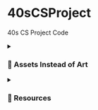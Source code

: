 # 40sCSProject
40s CS Project Code

<details>
 <summary><h3> 🪸 Assets Instead of Art</h3></summary>
  <h3> fonts and stuff </h3>
        pixel font - [https://assetstore.unity.com/packages/2d/fonts/pixel-font-tripfive-64734]
  <br > cursors - [https://assetstore.unity.com/packages/2d/gui/icons/pixel-cursors-109256]

  <h3 > audios </h3>
        8-bit music - [https://assetstore.unity.com/packages/audio/music/8bit-music-062022-225623]
 <br > 8-bit music too! [https://assetstore.unity.com/packages/audio/music/electronic/miru-far-from-home-free-8bit-inspired-music-pack-202961]
 <br > even more 8-bit music! [https://assetstore.unity.com/packages/audio/music/8bit-music-album-051321-196147]
        undertale music to download [https://archive.org/details/undertaleost_202004/Undertale+-+Lossless+Soundtrack+(toby+fox)/toby+fox+-+UNDERTALE+Soundtrack+-+18+Uwa!!+So+Holiday♫.flac]
 <br > dialogue sound effect: [https://assetstore.unity.com/packages/audio/sound-fx/dialog-text-sound-effects-222079]
 <br > rpg sound effects (boops) [https://assetstore.unity.com/packages/audio/sound-fx/rpg-essentials-sound-effects-free-227708]
 <br > [https://assetstore.unity.com/packages/audio/sound-fx/free-casual-soundfx-pack-164843]
        
  <h3 > scenes </h3>
        [https://assetstore.unity.com/packages/2d/gui/icons/2d-amulets-kit-196010]
  <br > [https://assetstore.unity.com/packages/2d/characters/retro-act-rpg-sprite-pack-01-71965]
  <br > goth castle - [https://assetstore.unity.com/packages/2d/characters/medieval-king-pack-2-174863]
  <br > goth town - [https://assetstore.unity.com/packages/2d/characters/gothicvania-town-101407]
  <br > castle - [https://assetstore.unity.com/packages/2d/environments/rogue-fantasy-castle-164725]
  <br > [https://assetstore.unity.com/packages/2d/characters/warped-caves-103250]
  <br > [https://assetstore.unity.com/packages/2d/characters/sunny-land-forest-108124]
  <br > [https://assetstore.unity.com/packages/2d/characters/sunny-land-forest-108124]
  <br > [https://assetstore.unity.com/packages/audio/sound-fx/true-8-bit-sound-effect-collection-lite-version-264063]
  
  
  <h3 > players </h3>
        [https://assetstore.unity.com/packages/2d/characters/warrior-free-asset-195707]
  <br > CATS!!!!!!!!!! [https://assetstore.unity.com/packages/2d/characters/pet-cats-pixel-art-pack-248340]
  <br > [https://assetstore.unity.com/packages/2d/characters/pixel-flamer-x-130001]
  <br > pigs for jane [https://assetstore.unity.com/packages/2d/characters/basic-pixel-farm-asset-pack-64192]
</details>

<details>
 <summary><h3> 🌸 Resources</h3></summary>
   [https://gamedevbeginner.com/how-to-play-audio-in-unity-with-examples/]
 <br > [https://www.youtube.com/watch?v=PAA_lCutsfE]
</details>

